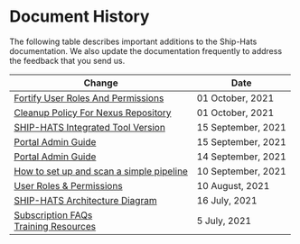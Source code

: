 # Document History

The following table describes important additions to the Ship-Hats documentation. We also update the documentation frequently to address the feedback that you send us.

| Change | Date |
| --- | --- |
| [Fortify User Roles And Permissions](https://docs.developer.tech.gov.sg/docs/ship-hats-documentation/#/get-started/fortify-user-roles-and-permissions) | 01 October, 2021 |  
| [Cleanup Policy For Nexus Repository](https://docs.developer.tech.gov.sg/docs/ship-hats-documentation/#/ship-hats-cleanup-policy-for-nexus-repository) | 01 October, 2021 |  
| [SHIP-HATS Integrated Tool Version](https://docs.developer.tech.gov.sg/docs/ship-hats-documentation/#/get-started/ship-hats-integrated-tools-version) | 15 September, 2021 |
| [Portal Admin Guide](https://docs.developer.tech.gov.sg/docs/ship-hats-documentation/#/portal-guide/overview-of-ship-hats-portal) | 15 September, 2021 |  
| [Portal Admin Guide](https://docs.developer.tech.gov.sg/docs/ship-hats-documentation/#/portal-guide/overview-of-ship-hats-portal) | 14 September, 2021 |  
| [How to set up and scan a simple pipeline](https://docs.developer.tech.gov.sg/docs/ship-hats-documentation/#/how-to-setup-and-scan-sample-pipeline) | 10 September, 2021 |  
| [User Roles & Permissions](https://docs.developer.gov.sg/docs/ship-hats-documentation/#/user-roles-permissions) | 10 August, 2021 |  
| [SHIP-HATS Architecture Diagram](https://docs.developer.gov.sg/docs/ship-hats-documentation/#/architecture-diagram) | 16 July, 2021 |  
| [Subscription FAQs](./subscription)<br /> [Training Resources](./training-resources) | 5 July, 2021 |  

